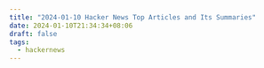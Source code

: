 ```yaml
---
title: "2024-01-10 Hacker News Top Articles and Its Summaries"
date: 2024-01-10T21:34:34+08:06
draft: false
tags:
  - hackernews
---
```


